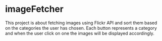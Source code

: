 # imageFetcher


This project is about fetching images using Flickr API and sort them based on the categories the user has chosen. Each button represents a category and when the user click on one the images will be displayed accordingly. 
